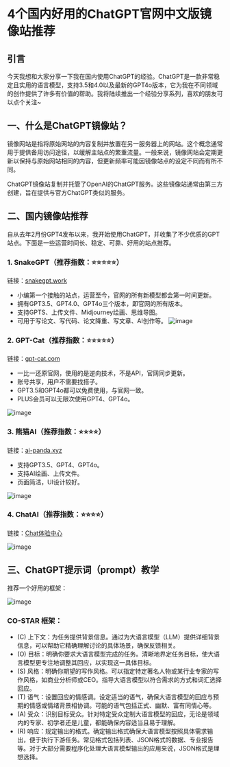 # 4个国内好用的ChatGPT官网中文版镜像站推荐

## 引言

今天我想和大家分享一下我在国内使用ChatGPT的经验。ChatGPT是一款非常稳定且实用的语言模型，支持3.5和4.0以及最新的GPT4o版本，它为我在不同领域的创作提供了许多有价值的帮助。我将陆续推出一个经验分享系列，喜欢的朋友可以点个关注~

## 一、什么是ChatGPT镜像站？

镜像网站是指将原始网站的内容复制并放置在另一服务器上的网站。这个概念通常用于提供备用访问途径，以缓解主站点的繁重流量。一般来说，镜像网站会定期更新以保持与原始网站相同的内容，但更新频率可能因镜像站点的设定不同而有所不同。

ChatGPT镜像站复制并托管了OpenAI的ChatGPT服务。这些镜像站通常由第三方创建，旨在提供与官方ChatGPT类似的服务。

## 二、国内镜像站推荐

自从去年2月份GPT4发布以来，我开始使用ChatGPT，并收集了不少优质的GPT站点。下面是一些运营时间长、稳定、可靠、好用的站点推荐。

### 1. SnakeGPT（推荐指数：⭐⭐⭐⭐⭐）

链接：[snakegpt.work](https://snakegpt.work/?inVitecode=ZHBIPGPBXA)

- 小编第一个接触的站点，运营至今，官网的所有新模型都会第一时间更新。
- 拥有GPT3.5、GPT4.0、GPT4o三个版本，即官网的所有版本。
- 支持GPTS、上传文件、Midjourney绘画、思维导图。
- 可用于写论文、写代码、论文降重、写文章、AI创作等。
![image](https://github.com/binwei3150/CPT/assets/169982749/aeb2aab7-d151-4147-82a0-91b82ec8d6f6)

### 2. GPT-Cat（推荐指数：⭐⭐⭐⭐⭐）

链接：[gpt-cat.com](https://gpt-cat.com/login?invite_code=5a092405)

- 一比一还原官网，使用的是逆向技术，不是API，官网同步更新。
- 账号共享，用户不需要找搭子。
- GPT3.5和GPT4o都可以免费使用，与官网一致。
- PLUS会员可以无限次使用GPT4、GPT4o。

![image](https://github.com/binwei3150/CPT/assets/169982749/7a30f639-3ec9-4161-b4a2-f4c3779d5dda)

### 3. 熊猫AI（推荐指数：⭐⭐⭐⭐）

链接：[ai-panda.xyz](https://ai-panda.xyz/login?invite_code=320bff56)

- 支持GPT3.5、GPT4、GPT4o。
- 支持AI绘画、上传文件。
- 页面简洁，UI设计较好。

![image](https://github.com/binwei3150/CPT/assets/169982749/1b971172-0ba7-4cb5-8e40-796ca2940382)

### 4. ChatAI（推荐指数：⭐⭐⭐⭐）

链接：[Chat体验中心](hhttp://chat778.china123.online/?code=zHuOwmyjZo)

![image](https://github.com/binwei3150/CPT/assets/169982749/a3e1778f-39dc-416c-9ab4-7863359e5c9b)

## 三、ChatGPT提示词（prompt）教学

推荐一个好用的框架：

![image](https://github.com/binwei3150/CPT/assets/169982749/db90d915-02db-4740-837f-f2c82f004222)

### CO-STAR 框架：

- (C) 上下文：为任务提供背景信息。通过为大语言模型（LLM）提供详细背景信息，可以帮助它精确理解讨论的具体场景，确保反馈相关。
- (O) 目标：明确你要求大语言模型完成的任务。清晰地界定任务目标，使大语言模型更专注地调整其回应，以实现这一具体目标。
- (S) 风格：明确你期望的写作风格。可以指定特定著名人物或某行业专家的写作风格，如商业分析师或CEO。指导大语言模型以符合需求的方式和词汇选择回应。
- (T) 语气：设置回应的情感调。设定适当的语气，确保大语言模型的回应与预期的情感或情绪背景相协调。可能的语气包括正式、幽默、富有同情心等。
- (A) 受众：识别目标受众。针对特定受众定制大语言模型的回应，无论是领域内的专家、初学者还是儿童，都能确保内容适当且易于理解。
- (R) 响应：规定输出的格式。确定输出格式确保大语言模型按照具体需求输出，便于执行下游任务。常见格式包括列表、JSON格式的数据、专业报告等。对于大部分需要程序化处理大语言模型输出的应用来说，JSON格式是理想选择。
